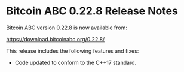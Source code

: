 # Bitcoin ABC 0.22.8 Release Notes

Bitcoin ABC version 0.22.8 is now available from:

  <https://download.bitcoinabc.org/0.22.8/>

This release includes the following features and fixes:

- Code updated to conform to the C++17 standard.
